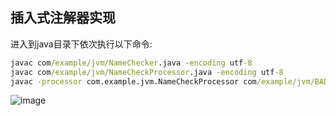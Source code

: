 ## 插入式注解器实现

进入到java目录下依次执行以下命令:

```cmd
javac com/example/jvm/NameChecker.java -encoding utf-8
javac com/example/jvm/NameCheckProcessor.java -encoding utf-8
javac -processor com.example.jvm.NameCheckProcessor com/example/jvm/BADLY_NAMED_CODE.java
```

![image](https://user-images.githubusercontent.com/37624070/115209749-7ba75c80-a130-11eb-97e4-73e5b120b374.png)